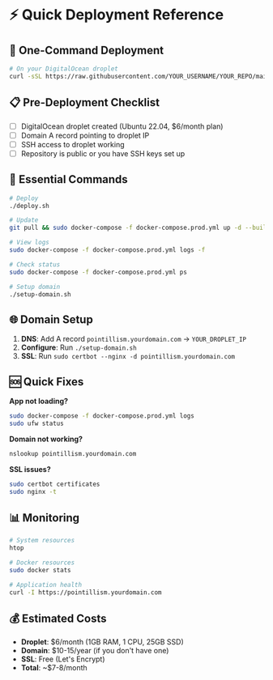 # ⚡ Quick Deployment Reference

## 🚀 One-Command Deployment

```bash
# On your DigitalOcean droplet
curl -sSL https://raw.githubusercontent.com/YOUR_USERNAME/YOUR_REPO/main/deploy.sh | bash
```

## 📋 Pre-Deployment Checklist

- [ ] DigitalOcean droplet created (Ubuntu 22.04, $6/month plan)
- [ ] Domain A record pointing to droplet IP
- [ ] SSH access to droplet working
- [ ] Repository is public or you have SSH keys set up

## 🔧 Essential Commands

```bash
# Deploy
./deploy.sh

# Update
git pull && sudo docker-compose -f docker-compose.prod.yml up -d --build

# View logs
sudo docker-compose -f docker-compose.prod.yml logs -f

# Check status
sudo docker-compose -f docker-compose.prod.yml ps

# Setup domain
./setup-domain.sh
```

## 🌐 Domain Setup

1. **DNS**: Add A record `pointillism.yourdomain.com` → `YOUR_DROPLET_IP`
2. **Configure**: Run `./setup-domain.sh`
3. **SSL**: Run `sudo certbot --nginx -d pointillism.yourdomain.com`

## 🆘 Quick Fixes

**App not loading?**
```bash
sudo docker-compose -f docker-compose.prod.yml logs
sudo ufw status
```

**Domain not working?**
```bash
nslookup pointillism.yourdomain.com
```

**SSL issues?**
```bash
sudo certbot certificates
sudo nginx -t
```

## 📊 Monitoring

```bash
# System resources
htop

# Docker resources
sudo docker stats

# Application health
curl -I https://pointillism.yourdomain.com
```

## 💰 Estimated Costs

- **Droplet**: $6/month (1GB RAM, 1 CPU, 25GB SSD)
- **Domain**: $10-15/year (if you don't have one)
- **SSL**: Free (Let's Encrypt)
- **Total**: ~$7-8/month

